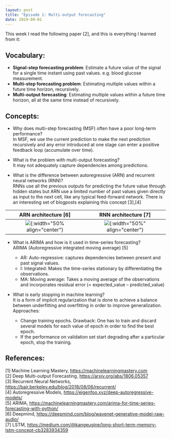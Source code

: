 ```yaml
---
layout: post
title: "Episode 1: Multi-output forecasting"
date: 2019-09-01
---
```


This week I read the following paper [2], and this is everything I learned from it:  

## Vocabulary:  

+ **Signal-step forecasting problem**: Estimate a future value of the signal for a single time instant using past values. e.g. blood glucose measurement.  
+ **Multi-step forecasting problem**: Estimating multiple values within a future time horizon, recursively.  
+ **Multi-output forecasting**: Estimating multiple values within a future time horizon, all at the same time instead of   recursively.  

## Concepts:  
+ Why does multi-step forecasting (MSF) often have a poor long-term performance?  
In MSF, we use the current prediction to make the next prediction recursively and any error introduced at one stage can enter a positive feedback loop (accumulate over time).
  
+ What is the problem with multi-output forecasting?  
It may not adequately capture dependencies among predictions.
  
+ What is the difference between autoregressive (ARN) and recurrent neural networks (RNN)?   
RNNs use all the previous outputs for predicting the future value through hidden states but ARN use a limited number of past values given directly as input to the next cell, like any typical feed-forward network. There is an interesting set of blogposts explaining this concept [3],[4]

ARN architecture [6]       |  RNN architecture [7]
:-------------------------:|:-------------------------:
![](https://storage.googleapis.com/deepmind-live-cms/documents/BlogPost-Fig2-Anim-160908-r01.gif){:width="50% align="center"} |  ![](https://miro.medium.com/max/1722/1*SAuwuiKBhzR4tBhr54mYkA.png){:width="50%" align="center"}

+ What is ARIMA and how is it used in time-series forecasting?  
ARIMA (Autoregressive integrated moving average) [5] 
    * AR:  Auto-regressive: captures dependencies between present and past signal values.
    * I: Integrated: Makes the time-series stationary by differentiating the observations. 
    * MA: Moving average: Takes a moving average of the observations and incorporates residual error (= expected_value –    predicted_value)
    
 + What is early stopping in machine learning?  
 It is a form of implicit regularization that is done to achieve a balance between underfitting and overfitting in order to improve generalization. Approaches:
    - Change training epochs. Drawback: One has to train and discard several models for each value of epoch in order to find the best epoch.
    - If the performance on validation set start degrading after a particular epoch, stop the training.  
  
  
## References:
[1] Machine Learning Mastery, <https://machinelearningmastery.com>  
[2] Deep Multi-output Forecasting, <https://arxiv.org/abs/1806.05357>    
[3] Recurrent Neural Networks, <https://bair.berkeley.edu/blog/2018/08/06/recurrent/>  
[4] Autoregressive Models, <https://eigenfoo.xyz/deep-autoregressive-models/>  
[5] ARIMA, <https://machinelearningmastery.com/arima-for-time-series-forecasting-with-python/>   
[6] Deepmind, <https://deepmind.com/blog/wavenet-generative-model-raw-audio/>  
[7] LSTM, <https://medium.com/@kangeugine/long-short-term-memory-lstm-concept-cb3283934359>  
 





